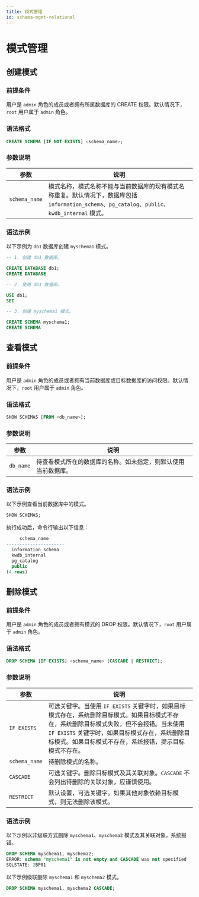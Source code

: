```yaml
---
title: 模式管理
id: schema-mgmt-relational
---
```


# 模式管理

## 创建模式

### 前提条件

用户是 `admin` 角色的成员或者拥有所属数据库的 CREATE 权限。默认情况下，`root` 用户属于 `admin` 角色。

### 语法格式

```sql
CREATE SCHEMA [IF NOT EXISTS] <schema_name>;
```

### 参数说明

| 参数 | 说明 |
| --- | --- |
| `schema_name` | 模式名称，模式名称不能与当前数据库的现有模式名称重复。默认情况下，数据库包括 `information_schema`、`pg_catalog`、`public`、`kwdb_internal` 模式。|

### 语法示例

以下示例为 `db1` 数据库创建 `myschema1` 模式。

```sql
-- 1. 创建 db1 数据库。

CREATE DATABASE db1;
CREATE DATABASE

-- 2. 使用 db1 数据库。

USE db1;
SET

-- 3. 创建 myschema1 模式。

CREATE SCHEMA myschema1;
CREATE SCHEMA
```

## 查看模式

### 前提条件

用户是 `admin` 角色的成员或者拥有当前数据库或目标数据库的访问权限。默认情况下，`root` 用户属于 `admin` 角色。

### 语法格式

```sql
SHOW SCHEMAS [FROM <db_name>];
```

### 参数说明

| 参数 | 说明 |
| --- | --- |
| `db_name` | 待查看模式所在的数据库的名称。如未指定，则默认使用当前数据库。|

### 语法示例

以下示例查看当前数据库中的模式。

```sql
SHOW SCHEMAS;
```

执行成功后，命令行输出以下信息：

```sql
     schema_name
----------------------
  information_schema
  kwdb_internal
  pg_catalog
  public
(4 rows)
```

## 删除模式

### 前提条件

用户是 `admin` 角色的成员或者拥有模式的 DROP 权限。默认情况下，`root` 用户属于 `admin` 角色。

### 语法格式

```sql
DROP SCHEMA [IF EXISTS] <schema_name> [CASCADE | RESTRICT];
```

### 参数说明

| 参数 | 说明 |
| --- | --- |
| `IF EXISTS` | 可选关键字。当使用 `IF EXISTS` 关键字时，如果目标模式存在，系统删除目标模式。如果目标模式不存在，系统删除目标模式失败，但不会报错。当未使用 `IF EXISTS` 关键字时，如果目标模式存在，系统删除目标模式。如果目标模式不存在，系统报错，提示目标模式不存在。 |
| `schema_name` | 待删除模式的名称。|
| `CASCADE` | 可选关键字。删除目标模式及其关联对象。`CASCADE` 不会列出待删除的关联对象，应谨慎使用。 |
| `RESTRICT` | 默认设置，可选关键字。如果其他对象依赖目标模式，则无法删除该模式。 |

### 语法示例

以下示例以非级联方式删除 `myschema1`、`myschema2` 模式及其关联对象，系统报错。

```sql
DROP SCHEMA myschema1, myschema2;
ERROR: schema "myschema1" is not empty and CASCADE was not specified
SQLSTATE: 2BP01
```

以下示例级联删除 `myschema1` 和 `myschema2` 模式。

```sql
DROP SCHEMA myschema1, myschema2 CASCADE;
```
